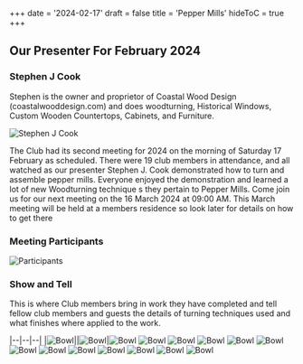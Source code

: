 +++
date = '2024-02-17'
draft = false
title = 'Pepper Mills'
hideToC = true
+++

## Our Presenter For February 2024

### Stephen J Cook

Stephen is the owner and proprietor of Coastal Wood Design (coastalwooddesign.com) and does woodturning, Historical Windows, Custom Wooden Countertops, Cabinets, and Furniture.

![Stephen J Cook](images/meetings/2024/IMG_2069.jpg)

The Club had its second meeting for 2024 on the morning of Saturday 17 February as scheduled.  There were 19 club members in attendance, and all watched as our presenter Stephen J. Cook demonstrated how to turn and assemble pepper mills. Everyone enjoyed the demonstration and learned a lot of new Woodturning technique s they pertain to Pepper Mills. Come join us for our next meeting on the 16 March 2024 at 09:00 AM. This March meeting will be held at a members residence so look later for details on how to get there

### Meeting Participants

![Participants](images/meetings/2024/IMG_2072.jpg)

### Show and Tell

This is where Club members bring in work they have completed and tell fellow club members and guests the details of turning techniques used and what finishes where applied to the work.

|--|--|--|
|![Bowl](images/meetings/2024/IMG_2075.jpg)||![Bowl](images/meetings/2024/IMG_2077.jpg)|![Bowl](images/meetings/2024/IMG_2078.jpg)
![Bowl](images/meetings/2024/IMG_2079.jpg)
![Bowl](images/meetings/2024/IMG_2080.jpg)
![Bowl](images/meetings/2024/IMG_2059.jpg)
![Bowl](images/meetings/2024/IMG_2060.jpg)
![Bowl](images/meetings/2024/IMG_2061.jpg)
![Bowl](images/meetings/2024/IMG_2062.jpg)
![Bowl](images/meetings/2024/IMG_2063.jpg)
![Bowl](images/meetings/2024/IMG_2064.jpg)
![Bowl](images/meetings/2024/IMG_2065.jpg)
![Bowl](images/meetings/2024/IMG_2066.jpg)
![Bowl](images/meetings/2024/IMG_2067.jpg)
![Bowl](images/meetings/2024/IMG_2068.jpg)
